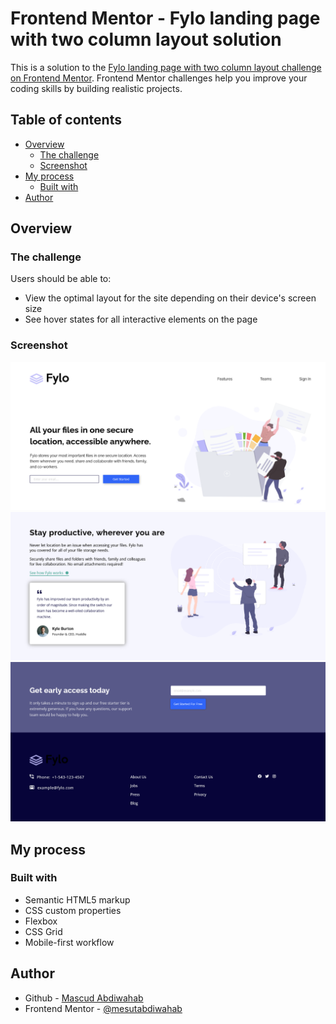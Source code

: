 # Frontend Mentor - Fylo landing page with two column layout solution

This is a solution to the [Fylo landing page with two column layout challenge on Frontend Mentor](https://www.frontendmentor.io/challenges/fylo-landing-page-with-two-column-layout-5ca5ef041e82137ec91a50f5). Frontend Mentor challenges help you improve your coding skills by building realistic projects. 

## Table of contents

- [Overview](#overview)
  - [The challenge](#the-challenge)
  - [Screenshot](#screenshot)
- [My process](#my-process)
  - [Built with](#built-with)
- [Author](#author)


## Overview

### The challenge

Users should be able to:

- View the optimal layout for the site depending on their device's screen size
- See hover states for all interactive elements on the page

### Screenshot

![](/screenshots/Screenshot%202023-09-25%20at%2016-47-18%20Frontend%20Mentor%20Fylo%20landing%20page%20with%20two%20column%20layout.png)
![](/screenshots/Screenshot%202023-09-27%20at%2010-28-38%20Frontend%20Mentor%20Fylo%20landing%20page%20with%20two%20column%20layout.png)
![](./screenshots/Screenshot%202023-09-27%20at%2010-28-57%20Frontend%20Mentor%20Fylo%20landing%20page%20with%20two%20column%20layout.png)


## My process

### Built with

- Semantic HTML5 markup
- CSS custom properties
- Flexbox
- CSS Grid
- Mobile-first workflow


## Author

- Github - [Mascud Abdiwahab](https://www.github.io/mesutabdiwahab)
- Frontend Mentor - [@mesutabdiwahab](https://www.frontendmentor.io/profile/mesutabdiwahab)
